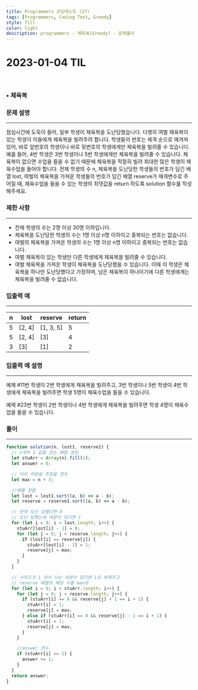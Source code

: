 ```yaml
---
title: Programmers 코딩테스트 (17)
tags: [Programmers, Coding Test, Greedy]
style: fill
color: light
description: programmers - 체육복(Greedy) - 문제풀이
---
```


# 2023-01-04 TIL

<br/>

### • 체육복

### **문제 설명**

---

점심시간에 도둑이 들어, 일부 학생이 체육복을 도난당했습니다. 다행히 여벌 체육복이 있는 학생이 이들에게 체육복을 빌려주려 합니다. 학생들의 번호는 체격 순으로 매겨져 있어, 바로 앞번호의 학생이나 바로 뒷번호의 학생에게만 체육복을 빌려줄 수 있습니다. 예를 들어, 4번 학생은 3번 학생이나 5번 학생에게만 체육복을 빌려줄 수 있습니다. 체육복이 없으면 수업을 들을 수 없기 때문에 체육복을 적절히 빌려 최대한 많은 학생이 체육수업을 들어야 합니다.
전체 학생의 수 n, 체육복을 도난당한 학생들의 번호가 담긴 배열 lost, 여벌의 체육복을 가져온 학생들의 번호가 담긴 배열 reserve가 매개변수로 주어질 때, 체육수업을 들을 수 있는 학생의 최댓값을 return 하도록 solution 함수를 작성해주세요.

### 제한 사항

---

- 전체 학생의 수는 2명 이상 30명 이하입니다.
- 체육복을 도난당한 학생의 수는 1명 이상 n명 이하이고 중복되는 번호는 없습니다.
- 여벌의 체육복을 가져온 학생의 수는 1명 이상 n명 이하이고 중복되는 번호는 없습니다.
- 여벌 체육복이 있는 학생만 다른 학생에게 체육복을 빌려줄 수 있습니다.
- 여벌 체육복을 가져온 학생이 체육복을 도난당했을 수 있습니다. 이때 이 학생은 체육복을 하나만 도난당했다고 가정하며, 남은 체육복이 하나이기에 다른 학생에게는 체육복을 빌려줄 수 없습니다.

### 입출력 예

---

| n   | lost   | reserve   | return |
| --- | ------ | --------- | ------ |
| 5   | [2, 4] | [1, 3, 5] | 5      |
| 5   | [2, 4] | [3]       | 4      |
| 3   | [3]    | [1]       | 2      |

### 입출력 예 설명

---

예제 #11번 학생이 2번 학생에게 체육복을 빌려주고, 3번 학생이나 5번 학생이 4번 학생에게 체육복을 빌려주면 학생 5명이 체육수업을 들을 수 있습니다.

예제 #23번 학생이 2번 학생이나 4번 학생에게 체육복을 빌려주면 학생 4명이 체육수업을 들을 수 있습니다.

### 풀이

---

```jsx
function solution(n, lost1, reserve1) {
  // n개의 1 값을 갖는 배열 생성
  let stuArr = Array(n).fill(1);
  let answer = 0;

  // 이미 여분을 주었을 경우
  let max = n + 3;

  //배열 정렬
  let lost = lost1.sort((a, b) => a - b);
  let reserve = reserve1.sort((a, b) => a - b);

  // 만약 도난 당했다면 0
  // 도난 당했는데 여분이 있다면 1
  for (let i = 0; i < lost.length; i++) {
    stuArr[lost[i] - 1] = 0;
    for (let j = 0; j < reserve.length; j++) {
      if (lost[i] == reserve[j]) {
        stuArr[lost[i] - 1] = 1;
        reserve[j] = max;
      }
    }
  }

  // 사이즈가 1 차이 나는 여분이 있다면 1로 바꿔주고
  // reserve 배열의 해당 수를 max로
  for (let i = 0; i < stuArr.length; i++) {
    for (let j = 0; j < reserve.length; j++) {
      if (stuArr[i] == 0 && reserve[j] + 1 == i + 1) {
        stuArr[i] = 1;
        reserve[j] = max;
      } else if (stuArr[i] == 0 && reserve[j] - 1 == i + 1) {
        stuArr[i] = 1;
        reserve[j] = max;
      }
    }

    //answer 갯수
    if (stuArr[i] == 1) {
      answer += 1;
    }
  }
  return answer;
}
```

